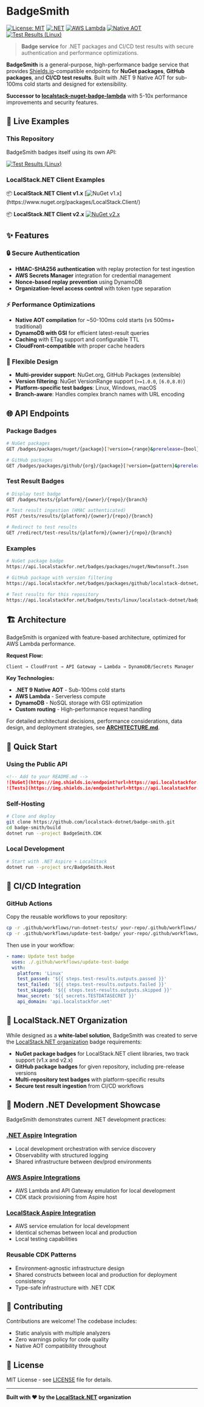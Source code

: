 # BadgeSmith

[![License: MIT](https://img.shields.io/badge/License-MIT-yellow.svg)](https://opensource.org/licenses/MIT)
[![.NET](https://img.shields.io/badge/.NET-9.0-purple.svg)](https://dotnet.microsoft.com/)
[![AWS Lambda](https://img.shields.io/badge/AWS-Lambda-orange.svg)](https://aws.amazon.com/lambda/)
[![Native AOT](https://img.shields.io/badge/Native-AOT-blue.svg)](https://docs.microsoft.com/en-us/dotnet/core/deploying/native-aot/)
[![Test Results (Linux)](https://img.shields.io/endpoint?url=https%3A%2F%2Fapi.localstackfor.net%2Fbadges%2Ftests%2Flinux%2Flocalstack-dotnet%2Fbadge-smith%2Fmaster)](https://api.localstackfor.net/redirect/test-results/linux/localstack-dotnet/badge-smith/master)

> **Badge service** for .NET packages and CI/CD test results with secure authentication and performance optimizations.

**BadgeSmith** is a general-purpose, high-performance badge service that provides [Shields.io](https://shields.io)-compatible endpoints for **NuGet packages**, **GitHub packages**, and **CI/CD test results**. Built with .NET 9 Native AOT for sub-100ms cold starts and designed for extensibility.

**Successor to [localstack-nuget-badge-lambda](https://github.com/localstack-dotnet/localstack-nuget-badge-lambda)** with 5-10x performance improvements and security features.

## 🚀 **Live Examples**

### **This Repository**

BadgeSmith badges itself using its own API:

[![Test Results (Linux)](https://img.shields.io/endpoint?url=https%3A%2F%2Fapi.localstackfor.net%2Fbadges%2Ftests%2Flinux%2Flocalstack-dotnet%2Fbadge-smith%2Fmaster)](https://api.localstackfor.net/redirect/test-results/linux/localstack-dotnet/badge-smith/master)

### **LocalStack.NET Client Examples**

📦 **LocalStack.NET Client v1.x**
[![NuGet v1.x](https://img.shields.io/endpoint?url=https%3A%2F%2Fapi.localstackfor.net%2Fbadges%2Fpackages%2Fnuget%2FLocalStack.Client%3Fversion%3D(1.0%2C2.0))](https://www.nuget.org/packages/LocalStack.Client/)

📦 **LocalStack.NET Client v2.x**
[![NuGet v2.x](https://img.shields.io/endpoint?url=https%3A%2F%2Fapi.localstackfor.net%2Fbadges%2Fpackages%2Fnuget%2FLocalStack.Client)](https://www.nuget.org/packages/LocalStack.Client/)

## ✨ **Features**

### **🔒 Secure Authentication**

- **HMAC-SHA256 authentication** with replay protection for test ingestion
- **AWS Secrets Manager** integration for credential management
- **Nonce-based replay prevention** using DynamoDB
- **Organization-level access control** with token type separation

### **⚡ Performance Optimizations**

- **Native AOT compilation** for ~50-100ms cold starts (vs 500ms+ traditional)
- **DynamoDB with GSI** for efficient latest-result queries
- **Caching** with ETag support and configurable TTL
- **CloudFront-compatible** with proper cache headers

### **🎯 Flexible Design**

- **Multi-provider support**: NuGet.org, GitHub Packages (extensible)
- **Version filtering**: NuGet VersionRange support (`>=1.0.0`, `[6.0,8.0)`)
- **Platform-specific test badges**: Linux, Windows, macOS
- **Branch-aware**: Handles complex branch names with URL encoding

## 🌐 **API Endpoints**

### **Package Badges**

```bash
# NuGet packages
GET /badges/packages/nuget/{package}[?version={range}&prerelease={bool}]

# GitHub packages
GET /badges/packages/github/{org}/{package}[?version={pattern}&prerelease={bool}]
```

### **Test Result Badges**

```bash
# Display test badge
GET /badges/tests/{platform}/{owner}/{repo}/{branch}

# Test result ingestion (HMAC authenticated)
POST /tests/results/{platform}/{owner}/{repo}/{branch}

# Redirect to test results
GET /redirect/test-results/{platform}/{owner}/{repo}/{branch}
```

### **Examples**

```bash
# NuGet package badge
https://api.localstackfor.net/badges/packages/nuget/Newtonsoft.Json

# GitHub package with version filtering
https://api.localstackfor.net/badges/packages/github/localstack-dotnet/localstack.client?version=(1.0,2.0)

# Test results for this repository
https://api.localstackfor.net/badges/tests/linux/localstack-dotnet/badge-smith/master
```

## 🏗️ **Architecture**

BadgeSmith is organized with feature-based architecture, optimized for AWS Lambda performance.

**Request Flow:**

```
Client → CloudFront → API Gateway → Lambda → DynamoDB/Secrets Manager
```

**Key Technologies:**

- **.NET 9 Native AOT** - Sub-100ms cold starts
- **AWS Lambda** - Serverless compute
- **DynamoDB** - NoSQL storage with GSI optimization
- **Custom routing** - High-performance request handling

For detailed architectural decisions, performance considerations, data design, and deployment strategies, see **[ARCHITECTURE.md](ARCHITECTURE.md)**.

## 🚀 **Quick Start**

### **Using the Public API**

```markdown
<!-- Add to your README.md -->
![NuGet](https://img.shields.io/endpoint?url=https://api.localstackfor.net/badges/packages/nuget/YourPackage)
![Tests](https://img.shields.io/endpoint?url=https://api.localstackfor.net/badges/tests/linux/your-org/your-repo/main)
```

### **Self-Hosting**

```bash
# Clone and deploy
git clone https://github.com/localstack-dotnet/badge-smith.git
cd badge-smith/build
dotnet run --project BadgeSmith.CDK
```

### **Local Development**

```bash
# Start with .NET Aspire + LocalStack
dotnet run --project src/BadgeSmith.Host
```

## 🔄 **CI/CD Integration**

### **GitHub Actions**

Copy the reusable workflows to your repository:

```bash
cp -r .github/workflows/run-dotnet-tests/ your-repo/.github/workflows/
cp -r .github/workflows/update-test-badge/ your-repo/.github/workflows/
```

Then use in your workflow:

```yaml
- name: Update test badge
  uses: ./.github/workflows/update-test-badge
  with:
    platform: 'Linux'
    test_passed: '${{ steps.test-results.outputs.passed }}'
    test_failed: '${{ steps.test-results.outputs.failed }}'
    test_skipped: '${{ steps.test-results.outputs.skipped }}'
    hmac_secret: '${{ secrets.TESTDATASECRET }}'
    api_domain: 'api.localstackfor.net'
```

## 🏢 **LocalStack.NET Organization**

While designed as a **white-label solution**, BadgeSmith was created to serve the [LocalStack.NET organization](https://github.com/localstack-dotnet) badge requirements:

- **NuGet package badges** for LocalStack.NET client libraries, two track support (v1.x and v2.x)
- **GitHub package badges** for given repository, including pre-release versions
- **Multi-repository test badges** with platform-specific results
- **Secure test result ingestion** from CI/CD workflows

## 🌟 **Modern .NET Development Showcase**

BadgeSmith demonstrates current .NET development practices:

### **[.NET Aspire](https://learn.microsoft.com/en-us/dotnet/aspire/) Integration**

- Local development orchestration with service discovery
- Observability with structured logging
- Shared infrastructure between dev/prod environments

### **[AWS Aspire Integrations](https://github.com/aws/integrations-on-dotnet-aspire-for-aws)**

- AWS Lambda and API Gateway emulation for local development
- CDK stack provisioning from Aspire host

### **[LocalStack Aspire Integration](https://github.com/localstack-dotnet/dotnet-aspire-for-localstack)**

- AWS service emulation for local development
- Identical schemas between local and production
- Local testing capabilities

### **Reusable CDK Patterns**

- Environment-agnostic infrastructure design
- Shared constructs between local and production for deployment consistency
- Type-safe infrastructure with .NET CDK

## 🤝 **Contributing**

Contributions are welcome! The codebase includes:

- Static analysis with multiple analyzers
- Zero warnings policy for code quality
- Native AOT compatibility throughout

## 📄 **License**

MIT License - see [LICENSE](LICENSE) file for details.

---

**Built with ❤️ by the [LocalStack.NET](https://github.com/localstack-dotnet) organization**
